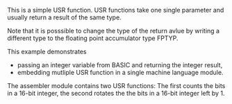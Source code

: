 This is a simple USR function.
USR functions take one single parameter and usually return a result of the same type.

Note that it is posssible to change the type of the return avlue by writing a different type to the floating point accumulator type FPTYP.

This example demonstrates
* passing an integer variable from BASIC and returning the integer result,
* embedding mutliple USR function in a single machine language module.

The assembler module contains two USR functions:
The first counts the bits in a 16-bit integer, the second rotates the the bits in a 16-bit integer left by 1.

